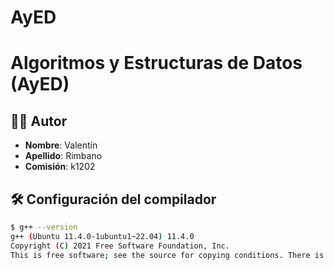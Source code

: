 # AyED
# Algoritmos y Estructuras de Datos (AyED)  

## 🧑‍💻 Autor  
- **Nombre**: Valentín  
- **Apellido**: Rimbano  
- **Comisión**: k1202

## 🛠️ Configuración del compilador  
```bash
$ g++ --version  
g++ (Ubuntu 11.4.0-1ubuntu1~22.04) 11.4.0  
Copyright (C) 2021 Free Software Foundation, Inc.  
This is free software; see the source for copying conditions. There is NO warranty; not even for MERCHANTABILITY or FITNESS FOR A PARTICULAR PURPOSE.  
